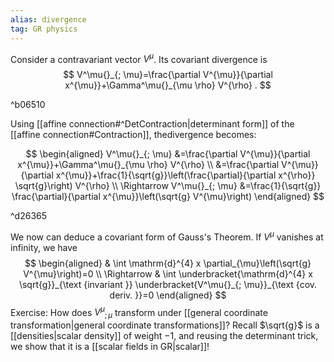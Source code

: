 ```yaml
---
alias: divergence
tag: GR physics
---
```


Consider a contravariant vector $V^{\mu}$. Its covariant divergence is
$$
V^\mu{}_{; \mu}=\frac{\partial V^{\mu}}{\partial x^{\mu}}+\Gamma^\mu{}_{\mu \rho} V^{\rho} .
$$

^b06510

Using [[affine connection#^DetContraction|determinant form]] of the [[affine connection#Contraction]], thedivergence becomes:

$$
\begin{aligned}
V^\mu{}_{; \mu} &=\frac{\partial V^{\mu}}{\partial x^{\mu}}+\Gamma^\mu{}_{\mu \rho} V^{\rho} \\
&=\frac{\partial V^{\mu}}{\partial x^{\mu}}+\frac{1}{\sqrt{g}}\left(\frac{\partial}{\partial x^{\rho}} \sqrt{g}\right) V^{\rho} \\
\Rightarrow V^\mu{}_{; \mu} &=\frac{1}{\sqrt{g}} \frac{\partial}{\partial x^{\mu}}\left(\sqrt{g} V^{\mu}\right)
\end{aligned}
$$

^d26365

We now can deduce a covariant form of Gauss's Theorem. If $V^{\mu}$ vanishes at infinity, we have
$$
\begin{aligned}
& \int \mathrm{d}^{4} x \partial_{\mu}\left(\sqrt{g} V^{\mu}\right)=0 \\
\Rightarrow & \int \underbracket{\mathrm{d}^{4} x \sqrt{g}}_{\text {invariant }} \underbracket{V^\mu{}_{; \mu}}_{\text {cov. deriv. }}=0
\end{aligned}
$$
Exercise: How does $V^\mu{}_{; \mu}$ transform under [[general coordinate transformation|general coordinate transformations]]? Recall $\sqrt{g}$ is a [[densities|scalar density]] of weight $-1$, and reusing the determinant trick, we show that it is a [[scalar fields in GR|scalar]]!